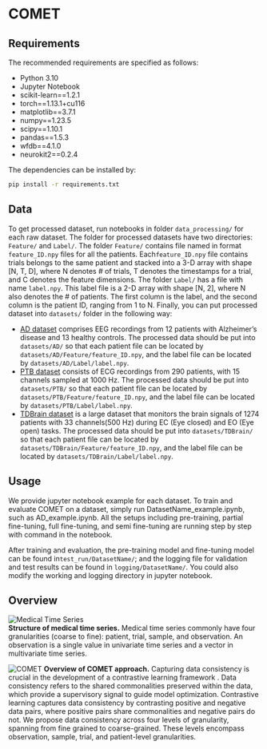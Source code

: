 
# COMET

## Requirements

The recommended requirements are specified as follows:
* Python 3.10
* Jupyter Notebook
* scikit-learn==1.2.1  
* torch==1.13.1+cu116  
* matplotlib==3.7.1  
* numpy==1.23.5  
* scipy==1.10.1  
* pandas==1.5.3  
* wfdb==4.1.0  
* neurokit2==0.2.4

The dependencies can be installed by:
```bash
pip install -r requirements.txt
```

## Data

To get processed dataset, run notebooks in folder `data_processing/` for each raw dataset. The folder for processed datasets have two directories: `Feature/` and `Label/`. The folder `Feature/` contains file named in format `feature_ID.npy` files for all the patients. Each`feature_ID.npy` file contains trials belongs to the same patient and stacked into a 3-D array with shape [N, T, D], where N denotes # of trials, T denotes the timestamps for a trial, and C denotes the feature dimensions. 
The folder `Label/` has a file with name `label.npy`. This label file is a 2-D array with shape [N, 2], where N also denotes the # of patients. The first column is the label, and the second column is the patient ID, ranging from 1 to N. Finally, you can put processed dataset into `datasets/` folder in the following way:

* [AD dataset](https://osf.io/jbysn/) comprises EEG recordings from 12 patients with Alzheimer’s disease and 13 healthy controls. The processed data should be put into `datasets/AD/` so that each patient file can be located by `datasets/AD/Feature/feature_ID.npy`, and the label file can be located by `datasets/AD/Label/label.npy`.
* [PTB dataset](https://physionet.org/content/ptbdb/1.0.0/) consists of ECG recordings from 290 patients, with 15 channels sampled at 1000 Hz. The processed data should be put into `datasets/PTB/` so that each patient file can be located by `datasets/PTB/Feature/feature_ID.npy`, and the label file can be located by `datasets/PTB/Label/label.npy`.
* [TDBrain dataset](https://brainclinics.com/resources/) is a large dataset that monitors the brain signals of 1274 patients with 33 channels(500 Hz) during EC (Eye closed) and EO (Eye open) tasks. The processed data should be put into `datasets/TDBrain/` so that each patient file can be located by `datasets/TDBrain/Feature/feature_ID.npy`, and the label file can be located by `datasets/TDBrain/Label/label.npy`.


## Usage

We provide jupyter notebook example for each dataset. To train and evaluate COMET on a dataset, simply run DatasetName_example.ipynb, such as AD_example.ipynb. 
All the setups including pre-training, partial fine-tuning, full fine-tuning, and semi fine-tuning are running step by step with command in the notebook.

After training and evaluation, the pre-training model and fine-tuning model can be found in`test_run/DatasetName/`; and the logging file for validation and test results can be found in  `logging/DatasetName/`. 
You could also modify the working and logging directory in jupyter notebook.


## Overview
![Medical Time Series](https://i.ibb.co/Hgw0Kww/patient-data-structure-v2.png)  
**Structure of medical time series.** Medical time series commonly have four granularities (coarse to fine): patient, trial, sample, and observation. An observation is a single value in univariate time series and a vector in multivariate time series.

![COMET](https://i.ibb.co/Cn0CgWh/comet-framework-v6.png)
**Overview of COMET approach.** Capturing data consistency is crucial in the development of a contrastive learning framework . 
Data consistency refers to the shared commonalities preserved within the data, which provide a supervisory signal to guide model optimization. 
Contrastive learning captures data consistency by contrasting positive and negative data pairs, where positive pairs share commonalities and negative pairs do not. 
We propose data consistency across four levels of granularity, spanning from fine grained to coarse-grained. 
These levels encompass observation, sample, trial, and patient-level granularities. 
